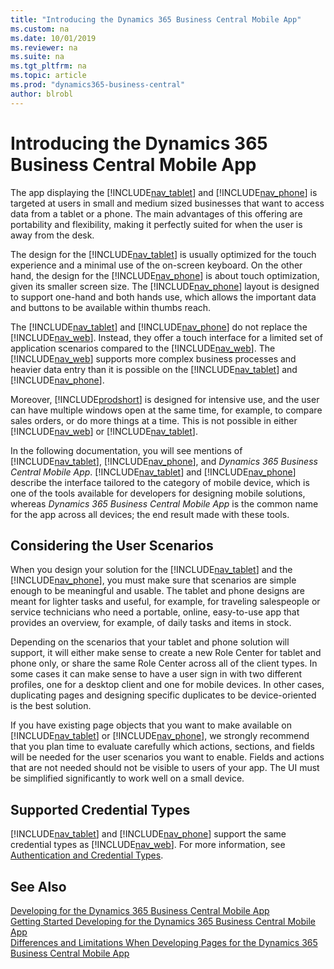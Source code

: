 ```yaml
---
title: "Introducing the Dynamics 365 Business Central Mobile App"
ms.custom: na
ms.date: 10/01/2019
ms.reviewer: na
ms.suite: na
ms.tgt_pltfrm: na
ms.topic: article
ms.prod: "dynamics365-business-central"
author: blrobl
---
```

# Introducing the Dynamics 365 Business Central Mobile App
The app displaying the [!INCLUDE[nav_tablet](includes/nav_tablet_md.md)] and [!INCLUDE[nav_phone](includes/nav_phone_md.md)] is targeted at users in small and medium sized businesses that want to access data from a tablet or a phone. The main advantages of this offering are portability and flexibility, making it perfectly suited for when the user is away from the desk.

<!-- Some of the advantages of offering this solution are portability and flexibility, when the user is away from the desk, on the train, between meetings, passing time and so on.  
   -->
 <!-- The tablet is lighter than a laptop, and thereby provides portability. Most tablets have an on-screen keyboard, but the keyboard plays a less central role on the tablet, and this forces you to have to consider the touch experience.  
  
 The phone is a very light device and has an even smaller screen than tablets, which is why the tasks that usually make sense to perform using the phone are brief and typically reading of data or very lightweight data entry, such as approving an invoice or getting an overview of the business.  -->
 
The design for the [!INCLUDE[nav_tablet](includes/nav_tablet_md.md)] is usually optimized for the touch experience and a minimal use of the on-screen keyboard.
On the other hand, the design for the [!INCLUDE[nav_phone](includes/nav_phone_md.md)] is about touch optimization, given its smaller screen size. The [!INCLUDE[nav_phone](includes/nav_phone_md.md)] layout is designed to support one-hand and both hands use, which allows the important data and buttons to be available within thumbs reach.
  
 <!--Studies show that design for phone apps must cater for one-hand use; and in some cases, when switching to a panorama view, users will use both hands. 
 The [!INCLUDE[nav_phone](includes/nav_phone_md.md)] layout is designed to support one-hand and both hands use, which allows the important data and buttons to be available within thumbs reach.  -->
  
 <!-- Having a [!INCLUDE[d365fin_long_md](includes/d365fin_long_md.md)] solution that runs on a smaller device brings it in the hands of many more users and your app is easy to distribute. Other advantages are that using a tablet or phone, you can capture data closer to the source, for example, at the customer site, and thereby improve accuracy and reduce end-to-end time.   -->
  
 <!-- The following illustration shows the intended use of the various [!INCLUDE[d365fin_long_md](includes/d365fin_long_md.md)] clients.   -->
  
 <!-- ![Illustrates the different NAV clients available](../media/Client_DifferentDisplayTargetsIllustration.png "Client\_DifferentDisplayTargetsIllustration")  -->
  
The [!INCLUDE[nav_tablet](includes/nav_tablet_md.md)] and [!INCLUDE[nav_phone](includes/nav_phone_md.md)] do not replace the [!INCLUDE[nav_web](includes/nav_web_md.md)]. Instead, they offer a touch interface for a limited set of application scenarios compared to the [!INCLUDE[nav_web](includes/nav_web_md.md)]. The [!INCLUDE[nav_web](includes/nav_web_md.md)] supports more complex business processes and heavier data entry than it is possible on the [!INCLUDE[nav_tablet](includes/nav_tablet_md.md)] and [!INCLUDE[nav_phone](includes/nav_phone_md.md)].  
  
 Moreover, [!INCLUDE[prodshort](includes/prodshort.md)] is designed for intensive use, and the user can have multiple windows open at the same time, for example, to compare sales orders, or do more things at a time. This is not possible in either [!INCLUDE[nav_web](includes/nav_web_md.md)] or [!INCLUDE[nav_tablet](includes/nav_tablet_md.md)].  
  
 In the following documentation, you will see mentions of [!INCLUDE[nav_tablet](includes/nav_tablet_md.md)], [!INCLUDE[nav_phone](includes/nav_phone_md.md)], and *Dynamics 365 Business Central Mobile App*. [!INCLUDE[nav_tablet](includes/nav_tablet_md.md)] and [!INCLUDE[nav_phone](includes/nav_phone_md.md)] describe the interface tailored to the category of mobile device, which is one of the tools available for developers for designing mobile solutions, whereas *Dynamics 365 Business Central Mobile App* is the common name for the app across all devices; the end result made with these tools.  
  
## Considering the User Scenarios  
 When you design your solution for the [!INCLUDE[nav_tablet](includes/nav_tablet_md.md)] and the [!INCLUDE[nav_phone](includes/nav_phone_md.md)], you must make sure that scenarios are simple enough to be meaningful and usable. The tablet and phone designs are meant for lighter tasks and useful, for example, for traveling salespeople or service technicians who need a portable, online, easy-to-use app that provides an overview, for example, of daily tasks and items in stock.  
  
 Depending on the scenarios that your tablet and phone solution will support, it will either make sense to create a new Role Center for tablet and phone only, or share the same Role Center across all of the client types. In some cases it can make sense to have a user sign in with two different profiles, one for a desktop client and one for mobile devices. In other cases, duplicating pages and designing specific duplicates to be device-oriented is the best solution.  
  
 If you have existing page objects that you want to make available on [!INCLUDE[nav_tablet](includes/nav_tablet_md.md)] or [!INCLUDE[nav_phone](includes/nav_phone_md.md)], we strongly recommend that you plan time to evaluate carefully which actions, sections, and fields will be needed for the user scenarios you want to enable. Fields and actions that are not needed should not be visible to users of your app. The UI must be simplified significantly to work well on a small device.  
  
## Supported Credential Types  
 [!INCLUDE[nav_tablet](includes/nav_tablet_md.md)] and [!INCLUDE[nav_phone](includes/nav_phone_md.md)] support the same credential types as [!INCLUDE[nav_web](includes/nav_web_md.md)]. For more information, see [Authentication and Credential Types](../administration/users-credential-types.md).  
  
## See Also  
 [Developing for the Dynamics 365 Business Central Mobile App](devenv-Developing-for-the-business-central-Mobile-App.md)   
 [Getting Started Developing for the Dynamics 365 Business Central Mobile App](devenv-Getting-Started-Developing-business-central-mobile-App.md)   
 [Differences and Limitations When Developing Pages for the Dynamics 365 Business Central Mobile App](devenv-differences-and-limitations-developing-pages-business-central-mobile-app.md)
